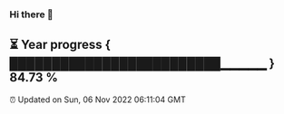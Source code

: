 ### Hi there 👋
⏳ Year progress { █████████████████████████▁▁▁▁▁ } 84.73 %
---
⏰ Updated on Sun, 06 Nov 2022 06:11:04 GMT

